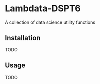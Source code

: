 # Lambdata-DSPT6
A collection of data science utility functions

## Installation

TODO

## Usage

TODO
